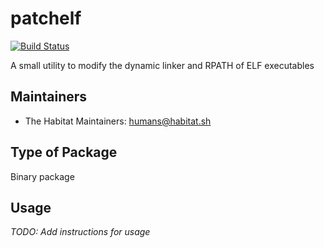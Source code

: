 # patchelf

[![Build Status](https://dev.azure.com/chefcorp-partnerengineering/Chef%20Base%20Plans/_apis/build/status/chef-base-plans.patchelf?branchName=master)](https://dev.azure.com/chefcorp-partnerengineering/Chef%20Base%20Plans/_build/latest?definitionId=129&branchName=master)

A small utility to modify the dynamic linker and RPATH of ELF executables

## Maintainers

* The Habitat Maintainers: <humans@habitat.sh>

## Type of Package

Binary package

## Usage

*TODO: Add instructions for usage*
